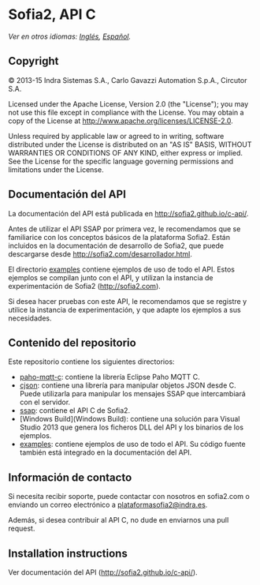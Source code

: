 # Sofia2, API C

*Ver en otros idiomas: [Inglés](README.md), [Español](README.es.md).*

## Copyright

© 2013-15 Indra Sistemas S.A., Carlo Gavazzi Automation S.p.A., Circutor S.A.

Licensed under the Apache License, Version 2.0 (the "License"); you may not use this file except in compliance with the License. You may obtain a copy of the License at http://www.apache.org/licenses/LICENSE-2.0.

Unless required by applicable law or agreed to in writing, software distributed under the License is distributed on an "AS IS" BASIS, WITHOUT WARRANTIES OR CONDITIONS OF ANY KIND, either express or implied. See the License for the specific language governing permissions and limitations under the License.

## Documentación del API

La documentación del API está publicada en http://sofia2.github.io/c-api/.

Antes de utilizar el API SSAP por primera vez, le recomendamos que se familiarice con los conceptos básicos de la plataforma Sofia2. Están incluidos en la
documentación de desarrollo de Sofia2, que puede descargarse desde http://sofia2.com/desarrollador.html.

El directorio [examples](examples) contiene ejemplos de uso de todo el API. Estos ejemplos se compilan junto con el API, y utilizan la instancia de experimentación de Sofia2 (http://sofia2.com).

Si desea hacer pruebas con este API, le recomendamos que se registre y utilice la instancia de experimentación, y que adapte los ejemplos a sus necesidades.

## Contenido del repositorio

Este repositorio contiene los siguientes directorios:

* [paho-mqtt-c](paho-mqtt-c): contiene la librería Eclipse Paho MQTT C.
* [cjson](cjson): contiene una librería para manipular objetos JSON desde C. Puede utilizarla para manipular los mensajes SSAP que intercambiará con el servidor.
* [ssap](ssap): contiene el API C de Sofia2.
* [Windows Build](Windows Build): contiene una solución para Visual Studio 2013 que genera los ficheros DLL del API y los binarios de los ejemplos.
* [examples](examples): contiene ejemplos de uso de todo el API. Su código fuente también está integrado en la documentación del API.

## Información de contacto

Si necesita recibir soporte, puede contactar con nosotros en sofia2.com o enviando un correo electrónico a [plataformasofia2@indra.es](mailto:plataformasofia2@indra.es).

Además, si desea contribuir al API C, no dude en enviarnos una pull request.

## Installation instructions

Ver documentación del API (http://sofia2.github.io/c-api/).

